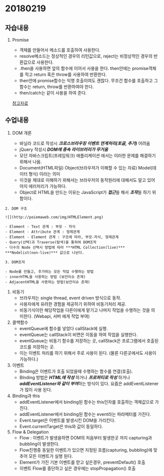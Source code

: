 # 20180219 

## 자습내용 

1. Promise 

   - 객체를 만들어서 메소드를 호출하여 사용한다. 
   - resolve메소드는 정상적인 경우의 리턴값으로, reject는 비정상적인 경우의 반환값으로 사용한다. 
   - .then을 사용하면 앞의 함수에 이어서 사용을 한다. then안에는 promise객체를 적고 return 혹은 throw를 사용하여 반환한다.  
   - then안에 promise함수는 익명 호출이여도 괜찮다. 무조건 함수를 호출하고 그 함수는 return, throw를 반환하여야 한다.
   - then/catch는 같이 사용을 하여 준다. 

   [참고자료](http://yubylab.tistory.com/entry/%EC%9E%90%EB%B0%94%EC%8A%A4%ED%81%AC%EB%A6%BD%ED%8A%B8-Promise-%EC%9D%B4%ED%95%B4%ED%95%98%EA%B8%B0)

## 수업내용

 1.  DOM 개론

     - 바닐라 코드로 작성시 ***크로스브라우징***  ***이벤트 연계처리(토글, 추가)*** 어려움 
     - jQuery 작성시 ***DOM에 종속*** ***라이브러리가 무거움*** 
     - 모던 자바스크립트(프레임워크) 애플리케이션 에서는 이러한 문제를 해결하기 위해서 나옴.  
     - Document(HTML파일) Object(브라우저가 이해할 수 있는 자료) Model(데이터 형식) 이라는 의미 
     - 이것을 제대로 이해하기 위해서는 브라우저의 동작원리에 대해서도 알고 있어야지 에러처리가 가능하다. 
     - Object로 HTML을 만드는 이유는 JavaScript가 ***접근***을 해서 ***조작***을 하기 위함이다. 

	2. DOM 구조 

    ![](http://poiemaweb.com/img/HTMLElement.png)

    - Element - Text 관계 : 부모 - 자식 
    - Element - Attribute 관계 : 형제관계 
    - Element - Element 관계 : 구조에 따라, 부모-자식, 형제관계 
    - Query(선택)과 Traverse(탐색)을 통하여 DOM조작 
    - 다수의 Node 선택시 방법에 따라 ***HTML Collection(live)*** ***Nodelist(non-live)*** 값으로 나뉜다.  

	3. DOM조작 

    - Node를 만들고, 추가하는 모든 작업 수행하는 방법 
    - innerHTML을 사용하는 방법 (보안이슈 존재) 
    - AdjacentHTML을 사용하는 방법(보안이슈 존재) 



1. 비동기 
   - 브라우저는 single thread, event driven 방식으로 동작. 
   - 사용자에게 유려한 경험을 제공하기 위하여 비동기처리 제공. 
   - 비동기식이란 해당작업을 다른이에게 맡기고 나머지 작업을 수행하는 것을 의미한다. (Webapi, 서버 에게 작업 부여) 
2. 콜백함수 
   - eventQueue에 함수를 넣었다 callStack에 실행. 
   - eventQueue는 callStack이 비면은 이동을 하여 작업을 실행한다. 
   - eventQueue는 비동기 함수를 저장하는 곳, callStack은 프로그램에서 호출된 코드를 저장하는 곳. 
   - 이는 이벤트 처리를 하기 위해서 주로 사용이 된다. (물론 다른곳에서도 사용이 가능하다.) 
3. 이벤트 
   - Binding은 이벤트가 호출 되었을때 수행하는 함수를 연결(호출). 
   - BInding 방법은 ***HTML에 작성*** 하거나 ***프로퍼티로 작성*** 하거나 ***addEventListener와 같이 부여***하는 방식이 있다. 요즘은 addEventListener가 많이 사용 된다. 
4. Binding과 this
   - addEventListener에서 binding된 함수는 this인자를 호출하는 객체값으로 가진다. 
   - addEventListener에서 binding된 함수는 event라는 파라메터를 가진다. 
   - Event.target은 이벤트를 발생시킨 DOM을 가리킨다. 
   - Event.currentTarget은 this와 값이 동일하다. 
5. Flow & Delegation
   - Flow : 이벤트가 발생을하면 DOM의 처음부터 발생한곳 까지 capturing과 bubbling이 발생한다. 
   - Flow진행중 동일한 이벤트가 있으면 지정된 흐름(capturing, bubbling)에 맞추어 모든 이벤트가 실행 된다. 
   - Element가 가진 기본 이벤트를 맏고 싶은경우, preventDefault() 호출
   - 이벤트 Flow를 중단하고 싶은 경우에는 stopPropagation() 호출